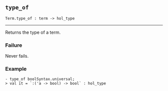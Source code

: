 ## `type_of`

``` hol4
Term.type_of : term -> hol_type
```

------------------------------------------------------------------------

Returns the type of a term.

### Failure

Never fails.

### Example

``` hol4
- type_of boolSyntax.universal;
> val it = `:('a -> bool) -> bool` : hol_type
```
